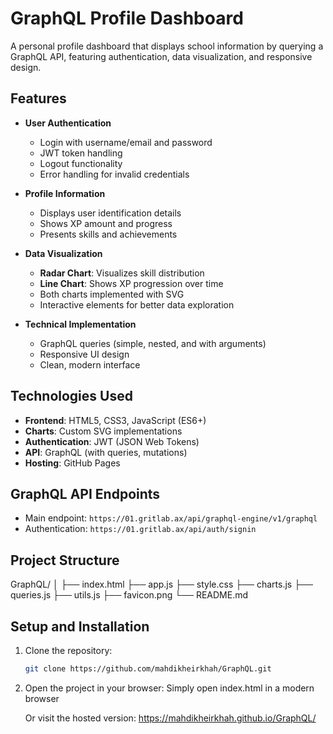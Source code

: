 # GraphQL Profile Dashboard


A personal profile dashboard that displays school information by querying a GraphQL API, featuring authentication, data visualization, and responsive design.

## Features

- **User Authentication**
  - Login with username/email and password
  - JWT token handling
  - Logout functionality
  - Error handling for invalid credentials

- **Profile Information**
  - Displays user identification details
  - Shows XP amount and progress
  - Presents skills and achievements

- **Data Visualization**
  - **Radar Chart**: Visualizes skill distribution
  - **Line Chart**: Shows XP progression over time
  - Both charts implemented with SVG
  - Interactive elements for better data exploration

- **Technical Implementation**
  - GraphQL queries (simple, nested, and with arguments)
  - Responsive UI design
  - Clean, modern interface

## Technologies Used

- **Frontend**: HTML5, CSS3, JavaScript (ES6+)
- **Charts**: Custom SVG implementations
- **Authentication**: JWT (JSON Web Tokens)
- **API**: GraphQL (with queries, mutations)
- **Hosting**: GitHub Pages

## GraphQL API Endpoints

- Main endpoint: `https://01.gritlab.ax/api/graphql-engine/v1/graphql`
- Authentication: `https://01.gritlab.ax/api/auth/signin`

## Project Structure

GraphQL/
│
├── index.html
├── app.js
├── style.css
├── charts.js
├── queries.js
├── utils.js
├── favicon.png
└── README.md


## Setup and Installation

1. Clone the repository:
   ```bash
   git clone https://github.com/mahdikheirkhah/GraphQL.git

2. Open the project in your browser:
    Simply open index.html in a modern browser

    Or visit the hosted version: https://mahdikheirkhah.github.io/GraphQL/


